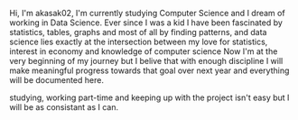 Hi, I'm akasak02, 
I'm currently studying Computer Science and I dream of working in Data Science.
Ever since I was a kid I have been fascinated by statistics, tables, graphs and most of all by finding patterns, and data science lies exactly at the intersection between my love for statistics, interest in economy and knowledge of computer science
Now I'm at the very beginning of my journey but I belive that with enough discipline I will make meaningful progress towards that goal over next year and everything will be documented here.

studying, working part-time and keeping up with the project isn't easy but I will be as consistant as I can.
